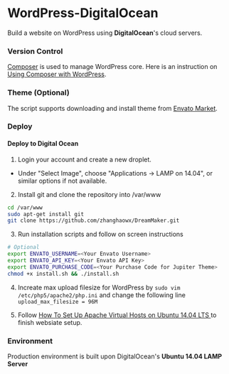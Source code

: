 # WordPress-DigitalOcean
Build a website on WordPress using **DigitalOcean**'s cloud servers.

### Version Control
[Composer] is used to manage WordPress core. Here is an instruction on [Using Composer with WordPress].

### Theme (Optional)
The script supports downloading and install theme from [Envato Market](http://themeforest.net).

### Deploy
#### Deploy to Digital Ocean
1. Login your account and create a new droplet.
 * Under "Select Image", choose "Applications -> LAMP on 14.04", or similar options if not available.

2. Install git and clone the repository into /var/www

 ```bash
cd /var/www
sudo apt-get install git
git clone https://github.com/zhanghaowx/DreamMaker.git
 ```

3. Run installation scripts and follow on screen instructions

 ```bash
# Optional
export ENVATO_USERNAME=<Your Envato Username>
export ENVATO_API_KEY=<Your Envato API Key>
export ENVATO_PURCHASE_CODE=<Your Purchase Code for Jupiter Theme>
chmod +x install.sh && ./install.sh
 ```

4. Increate max upload filesize for WordPress by `sudo vim /etc/php5/apache2/php.ini` and change the following line `upload_max_filesize = 96M`

5. Follow [How To Set Up Apache Virtual Hosts on Ubuntu 14.04 LTS ](https://www.digitalocean.com/community/tutorials/how-to-set-up-apache-virtual-hosts-on-ubuntu-14-04-lts) to finish websiate setup.

### Environment
Production environment is built upon DigitalOcean's **Ubuntu 14.04 LAMP Server**

[Composer]:http://getcomposer.org/
[Using Composer with WordPress]:http://roots.io/using-composer-with-wordpress/
[Jupiter]:http://themeforest.net/item/jupiter-multipurpose-responsive-theme/5177775
